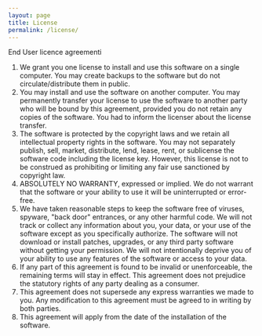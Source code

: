 ```yaml
---
layout: page
title: License 
permalink: /license/
---
```


End User licence agreementi

1. We grant you one license to install and use this software on a single computer. You may create backups to the software but do not circulate/distribute them in public.
2. You may install and use the software on another computer. You may permanently transfer your license to use the software to another party who will be bound by this agreement, provided you do not retain any copies of the software. You had to inform the licenser about the license transfer.
3. The software is protected by the copyright laws and we retain all intellectual property rights in the software. You may not separately publish, sell, market, distribute, lend, lease, rent, or sublicense the software code including the license key. However, this license is not to be construed as prohibiting or limiting any fair use sanctioned by copyright law.
4. ABSOLUTELY NO WARRANTY, expressed or implied. We do not warrant that the software or your ability to use it will be uninterrupted or error-free.
5. We have taken reasonable steps to keep the software free of viruses, spyware, "back door" entrances, or any other harmful code. We will not track or collect any information about you, your data, or your use of the software except as you specifically authorize. The software will not download or install patches, upgrades, or any third party software without getting your permission. We will not intentionally deprive you of your ability to use any features of the software or access to your data.
6. If any part of this agreement is found to be invalid or unenforceable, the remaining terms will stay in effect. This agreement does not prejudice the statutory rights of any party dealing as a consumer.
7. This agreement does not supersede any express warranties we made to you. Any modification to this agreement must be agreed to in writing by both parties.
8. This agreement will apply from the date of the installation of the software.
